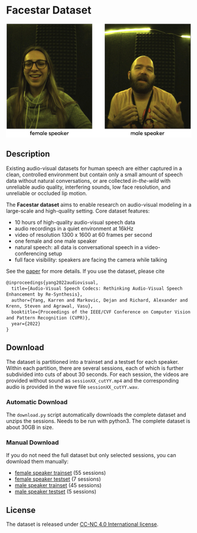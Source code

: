 # Facestar Dataset
[![teaser](https://github.com/facebookresearch/facestar/blob/main/teaser.jpg)](https://github.com/facebookresearch/facestar/)

## Description

Existing audio-visual datasets for human speech are either captured in a clean, controlled environment but contain only a small amount of speech data without natural conversations, or are collected *in-the-wild* with unreliable audio quality, interfering sounds, low face resolution, and unreliable or occluded lip motion.

The **Facestar dataset** aims to enable research on audio-visual modeling in a large-scale and high-quality setting. Core dataset features:
* 10 hours of high-quality audio-visual speech data
* audio recordings in a quiet environment at 16kHz
* video of resolution 1300 x 1600 at 60 frames per second
* one female and one male speaker
* natural speech: all data is conversational speech in a video-conferencing setup
* full face visibility: speakers are facing the camera while talking

See the [paper](https://github.com/facebookresearch/facestar/releases/download/paper_materials/paper.pdf) for more details. If you use the dataset, please cite
```
@inproceedings{yang2022audiovisual,
  title={Audio-Visual Speech Codecs: Rethinking Audio-Visual Speech Enhancement by Re-Synthesis},
  author={Yang, Karren and Markovic, Dejan and Richard, Alexander and Krenn, Steven and Agrawal, Vasu},
  booktitle={Proceedings of the IEEE/CVF Conference on Computer Vision and Pattern Recognition (CVPR)},
  year={2022}
}
```

## Download

The dataset is partitioned into a trainset and a testset for each speaker. Within each partition, there are several sessions, each of which is further subdivided into cuts of about 30 seconds.
For each session, the videos are provided without sound as `sessionXX_cutYY.mp4` and the corresponding audio is provided in the wave file `sessionXX_cutYY.wav`.

### Automatic Download

The `download.py` script automatically downloads the complete dataset and unzips the sessions. Needs to be run with python3. The complete dataset is about 30GB in size.

### Manual Download

If you do not need the full dataset but only selected sessions, you can download them manually:
* [female speaker trainset](https://github.com/facebookresearch/facestar/releases/tag/female_speaker_trainset) (55 sessions)
* [female speaker testset](https://github.com/facebookresearch/facestar/releases/tag/female_speaker_testset) (7 sessions)
* [male speaker trainset](https://github.com/facebookresearch/facestar/releases/tag/male_speaker_trainset) (45 sessions)
* [male speaker testset](https://github.com/facebookresearch/facestar/releases/tag/male_speaker_testset) (5 sessions)

## License

The dataset is released under [CC-NC 4.0 International license](https://github.com/facebookresearch/facestar/blob/main/LICENSE).

